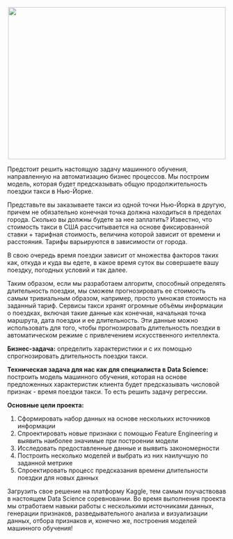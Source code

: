 
<center> <img src=https://static.tildacdn.com/tild6463-6235-4730-a232-623461646239/ca5e84d0-3003-4bb6-8.jpg  width=500px, height=350> </center>
    
Предстоит решить настоящую задачу машинного обучения, направленную на автоматизацию бизнес процессов. Мы построим модель, которая будет предсказывать общую продолжительность поездки такси в Нью-Йорке. 

Представьте вы заказываете такси из одной точки Нью-Йорка в другую, причем не обязательно конечная точка должна находиться в пределах города. Сколько вы должны будете за нее заплатить? Известно, что стоимость такси в США  рассчитывается на основе фиксированной ставки + тарифная стоимость, величина которой зависит от времени и расстояния. Тарифы варьируются в зависимости от города.

В свою очередь время поездки зависит от множества факторов таких как, откуда и куда вы едете, в какое время суток вы совершаете вашу поездку, погодных условий и так далее. 

Таким образом, если мы разработаем алгоритм, способный определять длительность поездки, мы сможем прогнозировать ее стоимость самым тривиальным образом, например, просто умножая стоимость на заданный тариф. 
Сервисы такси хранят огромные объёмы информации о поездках, включая такие данные как конечная, начальная точка маршрута, дата поездки и ее длительность. Эти данные можно использовать для того, чтобы прогнозировать длительность поездки в автоматическом режиме с привлечением искусственного интеллекта.

**Бизнес-задача:** определить характеристики и с их помощью спрогнозировать длительность поездки такси.

**Техническая задача для нас как для специалиста в Data Science:** построить модель машинного обучения, которая на основе предложенных характеристик клиента будет предсказывать числовой признак - время поездки такси. То есть решить задачу регрессии.

**Основные цели проекта:**
1. Сформировать набор данных на основе нескольких источников информации
2. Спроектировать новые признаки с помощью Feature Engineering и выявить наиболее значимые при построении модели
3. Исследовать предоставленные данные и выявить закономерности
4. Построить несколько моделей и выбрать из них наилучшую по заданной метрике
5. Спроектировать процесс предсказания времени длительности поездки для новых данных

Загрузить свое решение на платформу Kaggle, тем самым поучаствовав в настоящем Data Science соревновании.
Во время выполнения проекта мы отработаем навыки работы с несколькими источниками данных, генерации признаков, разведывательного анализа и визуализации данных, отбора признаков и, конечно же, построения моделей машинного обучения!
